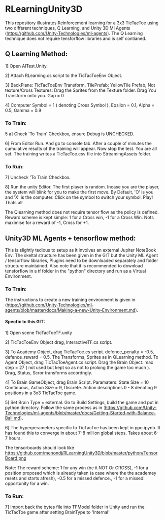 # RLearningUnity3D

This repository illustrates Reinforcement learning for a 3x3 TicTacToe using two different techniques, Q Learning, and  Unity 3D Ml Agents (https://github.com/Unity-Technologies/ml-agents). The Q Learning technique does not require tensforflow libraries and is self contianed.

## Q Learning Method:
1] Open AITest.Unity. 

2] Attach RLearning.cs script to the TicTacToeEnv Object. 

3] BackPlane: TicTacToeEnv Transform, TilePrefab: YellowTile Prefab, Not texture/Cross Textures: Drag the Sprites from the Texture folder. Drag You Transform onto you. Gap = 0 

4] Computer Symbol = 1 ( denoting Cross Symbol ), Epsilon = 0.1, Alpha = 0.5, Gamma = 0.9

### To Train:
5 a] Check 'To Train' Checkbox, ensure Debug is UNCHECKED.

6] From Editor Run. And go to console tab. After a couple of minutes the cumulative results of the training will appear. Now stop the test. You are all set. The training writes a TicTacToe.csv file into StreamingAssets folder.


### To Run:
7] Uncheck 'To Train'Checkbox.

8] Run the unity Editor. The first player is random. Incase you are the player, the system will blink for you to make the first move. By Default, 'O' is you and 'X' is the computer. Click on the symbol to switch your symbol. Play! Thats all!


The Qlearning method does not require tensor flow as the policy is defined.
Reward scheme is kept simple: 1 for a Cross win, -1 for a Cross Win. Nots maximise for a reward of -1, Cross for +1.

## Unity3D ML Agents + tensorflow method:
This is slightly tedious to setup as it involves an external Jupiter NoteBook Env. The skeltal structure has been given in the GIT but the Unity ML Agent / tensorflow libraries, Plugins need to be downloaded separately and folder structure maintained. Also note that it is recommended to download tensforflow in a tf folder in the "python" directory  and run as a Virtual Environment. 

### To Train:
The instructions to create a new training environment is given in (https://github.com/Unity-Technologies/ml-agents/blob/master/docs/Making-a-new-Unity-Environment.md). 

#### Specfic to this GIT:

1] Open scene TicTacToeTF.unity

2] TicTacToeEnv Object drag, InteractiveTF.cs script.

3] To Academy Object, drag TicTacToe.cs script. defence_penalty = -0.5, defence_reward = 0.5. The Transforms, Sprites as in QLearning method. To Agent Object, drag TicTacToeAgent.cs script. Drag the Brain Object. max step = 27 ( not used but kept so as not to prolong the game too much ). Drag, Status, Scror transforms accordngly.

4] To Brain GameObject, drag Brain Script. Paramaters: State Size = 10 Continuous, Action Size = 9, Discrete. Action descriptions 0 - 8 denoting 9 positions in a 3x3 TicTacToe game.

5] Set Brain Type = external. Go to Build Settings, build the game and put in python directory. Follow the same process as in (https://github.com/Unity-Technologies/ml-agents/blob/master/docs/Getting-Started-with-Balance-Ball.md).

6] The hyperperameters specific to TicTacToe has been kept in ppo.ipynb. It has found this to converge in about 7-8 million global steps. Takes about 6-7 hours. 

The tensorboards should look like https://github.com/menondj/RLearningUnity3D/blob/master/python/TensorBoard.png

Note: The reward scheme: 1 for any win (be it NOT Or CROSS), -1 for a position proposed which is already taken (a case where the the academey resets and starts afresh), -0.5 for a missed defence., -1 for a missed opportunity for a win.



### To Run:
7] Import back the bytes file into TFModel folder in Unity and run the TicTacToe game after setting BrainType to 'Internal'










